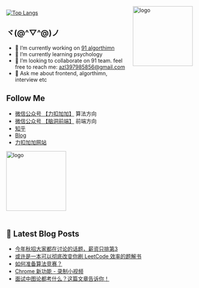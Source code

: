 <img src="https://github-readme-stats.vercel.app/api?username=azl397985856&show_icons=true" alt="logo" height="160" align="right" style="margin: 5px; margin-bottom: 20px;" />

[![Top Langs](https://github-readme-stats.vercel.app/api/top-langs/?username=azl397985856)](https://github.com/azl397985856/leetcode)

## ヾ(@^▽^@)ノ

- 🔭 I’m currently working on  [91 algorthimn](https://lucifer.ren/blog/2020/10/19/91-algo-2/)
- 🌱 I’m currently learning psychology
- 👯 I’m looking to collaborate on 91 team. feel free to reach me: azl397985856@gmail.com
- 💬 Ask me about frontend, algorthimn, interview etc

##  Follow Me

- [微信公众号 【力扣加加】](https://tva1.sinaimg.cn/large/007S8ZIlly1gfcuzagjalj30p00dwabs.jpg) 算法方向
- [微信公众号 【脑洞前端】](https://tva1.sinaimg.cn/large/007S8ZIlly1gfxro1x125j30oz0dw43s.jpg) 前端方向
- [知乎](https://www.zhihu.com/people/lu-xiao-13-70)
- [Blog](https://lucifer.ren/blog/)
- [力扣加加网站](http://leetcode-solution.cn/) 

<img src="https://github-profile-trophy.vercel.app/?username=azl397985856&theme=flat&column=7" alt="logo" height="160" align="center" style="margin: auto; margin-bottom: 20px;" />

## 📕 Latest Blog Posts

<!-- BLOG-POST-LIST:START -->
- [今年秋招大家都在讨论的话题，薪资只排第3](https://lucifer.ren/blog/2021/11/28/qiuzhao2021/)
- [或许是一本可以彻底改变你刷 LeetCode 效率的题解书](https://lucifer.ren/blog/2021/11/20/leetcode-book.intro/)
- [如何准备算法竞赛？](https://lucifer.ren/blog/2021/11/17/cses/)
- [Chrome 新功能 - 录制小视频](https://lucifer.ren/blog/2021/11/10/chrome-recorder/)
- [面试中图论都考什么？这篇文章告诉你！](https://lucifer.ren/blog/2021/11/09/grapth/)
<!-- BLOG-POST-LIST:END -->



